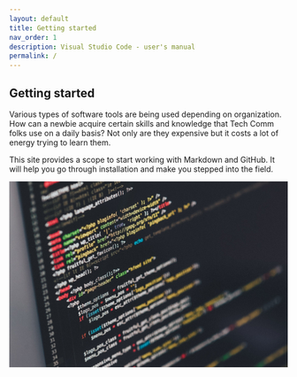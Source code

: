 ```yaml
---
layout: default
title: Getting started
nav_order: 1
description: Visual Studio Code - user's manual
permalink: /
---
```



## Getting started
Various types of software tools are being used depending on organization. How can a newbie acquire certain skills and knowledge that Tech Comm folks use on a daily basis? Not only are they expensive but it costs a lot of energy trying to learn them. 

This site provides a scope to start working with Markdown and GitHub. It will help you go through installation and make you stepped into the field.

![](assets/images/code-1839406_1920.jpg)


